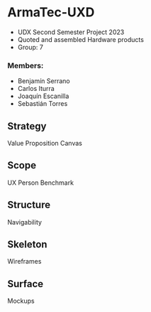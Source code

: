 # ArmaTec-UXD
- UDX Second Semester Project 2023
- Quoted and assembled Hardware products
- Group: 7

### Members:
- Benjamín Serrano
- Carlos Iturra
- Joaquín Escanilla
- Sebastián Torres

## Strategy
Value Proposition Canvas
## Scope
UX Person
Benchmark
## Structure
Navigability
## Skeleton
Wireframes
## Surface
Mockups
